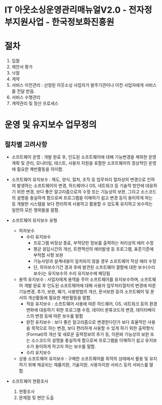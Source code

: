 # IT 아웃소싱운영관리매뉴얼V2.0 - 전자정부지원사업 - 한국정보화진흥원
# 절차
1. 입찰  
2. 제안서 평가  
3. 낙찰  
4. 계약  
5. 서비스 이전관리 : 선정된 아웃소싱 사업자가 발주기관이나 이전 사업자에게 서비스를 전달 받음.  
6. 서비스 수행관리  
7. 계약관리 및 정산 프로세스  

# 운영 및 유지보수 업무정의
## 절차별 고려사항
* 소프트웨어 운영 : 개발 완료 후, 인도된 소프트웨어에 대해 기능변경을 제외한 운영계획 및 관리, 모니터링, 테스트, 사용자 지원을 포함한 소프트웨어의 정상적인 운영에 필요한 제반활동을 의미함.  

* 소프트웨어 유지보수 : 제도, 양식, 절차, 조직 등 업무처리 절차상의 변경으로 인하여 발생하는 소프트웨어의 변경, 하드웨어나 OS, 네트워크 등 기술적 방안에 대응하기 위한 변경, 보다 좋은 알고리즘으로의 수정 또는 기능상의 보완, 그리고 소스코드의 설명을 충실하게 함으로써 프로그램을 이해하기 쉽고 변경 등이 용이하게 하는 등 개발한 시스템을 보다 편리하게 사용하고 활용할 수 있도록 유지하고 보수하는 일런의 모든 행위들을 말함.  

* 소프트웨어 유지보수 유형
    * 하자보수
        * 수리 유지보수
            * 프로그램 비정상 종료, 부적당한 정보를 출력하는 처리상의 에러 수정
            * 평균 응답시간의 개선, 트랜잭션의 에러발생 등 프로그램, 표준기준에 부적합 사항 보완
            * 기능사양과 설계내용이 일치되지 않을 경우 소프트웨어 작성 에러 수정
            * 단, 하자보수기간 경과 후에 발견된 소프트웨어 결함에 대한 보수(수리보수)는 유지보수의 수리 유지보수에 해당됨
    * 용역 유지보수 : 사업자에게 용역을 주어 소프트웨어를 유지보수하며, 소프트웨어 개발 완료 후 인도된 소프트웨어에 대해 사용자 업무처리절차의 변경에 따른 기능변경, 추가, 보완, 폐기, 사용방법의 개선, 문서보완 등의 소프트웨어 및 문서의 개선활동에 필요한 제반활동을 말함.
        * 적응 유지보수 : 소프트웨어 사용에 따른 하드웨어, OS, 네트워크 등의 환경변화에 대응하기 위한 프로그램 수정, 데이터 분류코드의 변경, 데이터베이스의 변경 등에 따른 보수를 말함
        * 완전 유지보수 : 보다 좋은 알고리즘으로 변경한다던가 보다 효율적인 사용을 목적으로 하는 변경, 보다 편리하게 사용할 수 있게 하기 위한 출력형식(Format)의 개선 및 새로운 출력정보의 추가 등, 이른바 기능상의 보완 또는 소스코드의 설명을 충실하게 함으로써 프로그램을 이해하기 쉽고 유지보수가 용이하게 하고자 하는 보수를 말함.
        * 수리 유지보수
    * 상용 소프트웨어 유지보수 : 구매한 소프트웨어를 최적의 상태에서 활용 및 유지하기 위해 제공되는 제품지원, 기술지원, 사용자지원 서비스 등의 서비스를 말함.

* 소프트웨어 현황조사
    1. 현황조사
    2. 문제점 및 현안 도출

